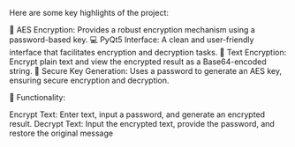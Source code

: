 Here are some key highlights of the project:

🔐 AES Encryption: Provides a robust encryption mechanism using a password-based key.
💻 PyQt5 Interface: A clean and user-friendly interface that facilitates encryption and decryption tasks.
📝 Text Encryption: Encrypt plain text and view the encrypted result as a Base64-encoded string.
🔑 Secure Key Generation: Uses a password to generate an AES key, ensuring secure encryption and decryption.

📂 Functionality:

Encrypt Text: Enter text, input a password, and generate an encrypted result.
Decrypt Text: Input the encrypted text, provide the password, and restore the original message
